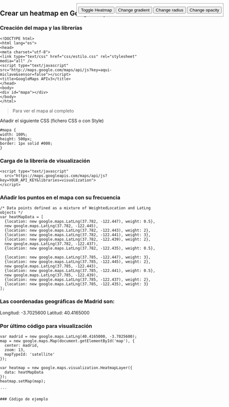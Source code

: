 ## Crear un heatmap en GoogleMaps


### Creación del mapa y las librerías

```
<!DOCTYPE html>
<html lang="es">
<head>
<meta charset="utf-8">
<link type="text/css" href="css/estilo.css" rel="stylesheet" media="all" />
<script type="text/javascript"
src="http://maps.google.com/maps/api/js?key=aqui-miclave&sensor=false"></script>
<title>GoogleMaps APIv3</title>
</head>
<body>
<div id="mapa"></div>
</body>
</html>
```

> Para ver el mapa al completo

Añadir el siguiente CSS (fichero CSS o con Style)

```
#mapa {
width: 100%;
height: 500px;
border: 1px solid #000;
}
```


### Carga de la librería de visualización

```
<script type="text/javascript"
  src="https://maps.googleapis.com/maps/api/js?key=YOUR_API_KEY&libraries=visualization">
</script>

```

### Añadir los puntos en el mapa con su frecuencia

```
/* Data points defined as a mixture of WeightedLocation and LatLng objects */
var heatMapData = [
  {location: new google.maps.LatLng(37.782, -122.447), weight: 0.5},
  new google.maps.LatLng(37.782, -122.445),
  {location: new google.maps.LatLng(37.782, -122.443), weight: 2},
  {location: new google.maps.LatLng(37.782, -122.441), weight: 3},
  {location: new google.maps.LatLng(37.782, -122.439), weight: 2},
  new google.maps.LatLng(37.782, -122.437),
  {location: new google.maps.LatLng(37.782, -122.435), weight: 0.5},

  {location: new google.maps.LatLng(37.785, -122.447), weight: 3},
  {location: new google.maps.LatLng(37.785, -122.445), weight: 2},
  new google.maps.LatLng(37.785, -122.443),
  {location: new google.maps.LatLng(37.785, -122.441), weight: 0.5},
  new google.maps.LatLng(37.785, -122.439),
  {location: new google.maps.LatLng(37.785, -122.437), weight: 2},
  {location: new google.maps.LatLng(37.785, -122.435), weight: 3}
];
```
### Las coordenadas geográficas de Madrid son:

Longitud: -3.7025600
Latitud: 40.4165000


### Por último código para visualización 

```
var madrid = new google.maps.LatLng(40.4165000, -3.7025600);
map = new google.maps.Map(document.getElementById('map'), {
  center: madrid,
  zoom: 13,
  mapTypeId: 'satellite'
});

var heatmap = new google.maps.visualization.HeatmapLayer({
  data: heatMapData
});
heatmap.setMap(map);

´´´

### Código de ejemplo

```

<!DOCTYPE html>
<html>
  <head>
    <meta charset="utf-8">
    <title>Heatmaps</title>
    <style>
      /* Always set the map height explicitly to define the size of the div
       * element that contains the map. */
      #map {
        height: 100%;
      }
      /* Optional: Makes the sample page fill the window. */
      html, body {
        height: 100%;
        margin: 0;
        padding: 0;
      }
      #floating-panel {
        position: absolute;
        top: 10px;
        left: 25%;
        z-index: 5;
        background-color: #fff;
        padding: 5px;
        border: 1px solid #999;
        text-align: center;
        font-family: 'Roboto','sans-serif';
        line-height: 30px;
        padding-left: 10px;
      }
      #floating-panel {
        background-color: #fff;
        border: 1px solid #999;
        left: 25%;
        padding: 5px;
        position: absolute;
        top: 10px;
        z-index: 5;
      }
    </style>
  </head>

  <body>
    <div id="floating-panel">
      <button onclick="toggleHeatmap()">Toggle Heatmap</button>
      <button onclick="changeGradient()">Change gradient</button>
      <button onclick="changeRadius()">Change radius</button>
      <button onclick="changeOpacity()">Change opacity</button>
    </div>
    <div id="map"></div>
    <script>

      // This example requires the Visualization library. Include the libraries=visualization
      // parameter when you first load the API. For example:
      // <script src="https://maps.googleapis.com/maps/api/js?key=YOUR_API_KEY&libraries=visualization">

      var map, heatmap;

      function initMap() {
        map = new google.maps.Map(document.getElementById('map'), {
          zoom: 13,
          center: {lat: 37.775, lng: -122.434},
          mapTypeId: 'satellite'
        });

        heatmap = new google.maps.visualization.HeatmapLayer({
          data: getPoints(),
          map: map
        });
      }

      function toggleHeatmap() {
        heatmap.setMap(heatmap.getMap() ? null : map);
      }

      function changeGradient() {
        var gradient = [
          'rgba(0, 255, 255, 0)',
          'rgba(0, 255, 255, 1)',
          'rgba(0, 191, 255, 1)',
          'rgba(0, 127, 255, 1)',
          'rgba(0, 63, 255, 1)',
          'rgba(0, 0, 255, 1)',
          'rgba(0, 0, 223, 1)',
          'rgba(0, 0, 191, 1)',
          'rgba(0, 0, 159, 1)',
          'rgba(0, 0, 127, 1)',
          'rgba(63, 0, 91, 1)',
          'rgba(127, 0, 63, 1)',
          'rgba(191, 0, 31, 1)',
          'rgba(255, 0, 0, 1)'
        ]
        heatmap.set('gradient', heatmap.get('gradient') ? null : gradient);
      }

      function changeRadius() {
        heatmap.set('radius', heatmap.get('radius') ? null : 20);
      }

      function changeOpacity() {
        heatmap.set('opacity', heatmap.get('opacity') ? null : 0.2);
      }

      // Heatmap data: 500 Points
      function getPoints() {
        return [
          new google.maps.LatLng(37.782551, -122.445368),
          new google.maps.LatLng(37.782745, -122.444586),
          
        ];
      }
    </script>
    <script async defer
        src="https://maps.googleapis.com/maps/api/js?key=YOUR_API_KEY&libraries=visualization&callback=initMap">
    </script>
  </body>
</html>
```

